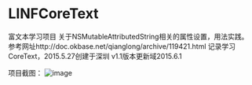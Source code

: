 # LINFCoreText
富文本学习项目
关于NSMutableAttributedString相关的属性设置，用法实践。
参考网址http://doc.okbase.net/qianglong/archive/119421.html
记录学习CoreText，2015.5.27创建于深圳
v1.1版本更新域2015.6.1

项目截图：
![image](https://github.com/LINFCoreText/LINFCoreTextTests/screen1.png)

